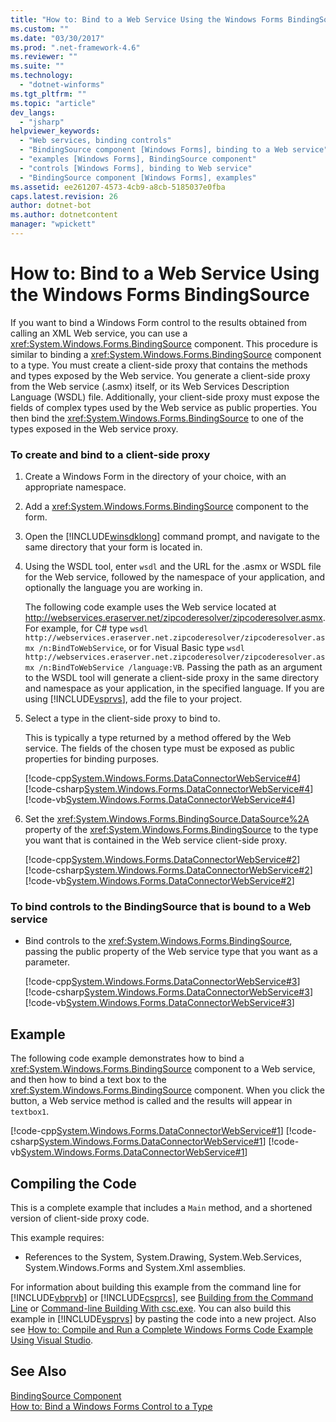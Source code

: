 ```yaml
---
title: "How to: Bind to a Web Service Using the Windows Forms BindingSource | Microsoft Docs"
ms.custom: ""
ms.date: "03/30/2017"
ms.prod: ".net-framework-4.6"
ms.reviewer: ""
ms.suite: ""
ms.technology: 
  - "dotnet-winforms"
ms.tgt_pltfrm: ""
ms.topic: "article"
dev_langs: 
  - "jsharp"
helpviewer_keywords: 
  - "Web services, binding controls"
  - "BindingSource component [Windows Forms], binding to a Web service"
  - "examples [Windows Forms], BindingSource component"
  - "controls [Windows Forms], binding to Web service"
  - "BindingSource component [Windows Forms], examples"
ms.assetid: ee261207-4573-4cb9-a8cb-5185037e0fba
caps.latest.revision: 26
author: dotnet-bot
ms.author: dotnetcontent
manager: "wpickett"
---
```

# How to: Bind to a Web Service Using the Windows Forms BindingSource
If you want to bind a Windows Form control to the results obtained from calling an XML Web service, you can use a <xref:System.Windows.Forms.BindingSource> component. This procedure is similar to binding a <xref:System.Windows.Forms.BindingSource> component to a type. You must create a client-side proxy that contains the methods and types exposed by the Web service. You generate a client-side proxy from the Web service (.asmx) itself, or its Web Services Description Language (WSDL) file. Additionally, your client-side proxy must expose the fields of complex types used by the Web service as public properties. You then bind the <xref:System.Windows.Forms.BindingSource> to one of the types exposed in the Web service proxy.  
  
### To create and bind to a client-side proxy  
  
1.  Create a Windows Form in the directory of your choice, with an appropriate namespace.  
  
2.  Add a <xref:System.Windows.Forms.BindingSource> component to the form.  
  
3.  Open the [!INCLUDE[winsdklong](../../../../includes/winsdklong-md.md)] command prompt, and navigate to the same directory that your form is located in.  
  
4.  Using the WSDL tool, enter `wsdl` and the URL for the .asmx or WSDL file for the Web service, followed by the namespace of your application, and optionally the language you are working in.  
  
     The following code example uses the Web service located at http://webservices.eraserver.net/zipcoderesolver/zipcoderesolver.asmx. For example, for C# type `wsdl http://webservices.eraserver.net.zipcoderesolver/zipcoderesolver.asmx /n:BindToWebService`, or for Visual Basic type `wsdl http://webservices.eraserver.net.zipcoderesolver/zipcoderesolver.asmx /n:BindToWebService /language:VB`. Passing the path as an argument to the WSDL tool will generate a client-side proxy in the same directory and namespace as your application, in the specified language. If you are using [!INCLUDE[vsprvs](../../../../includes/vsprvs-md.md)], add the file to your project.  
  
5.  Select a type in the client-side proxy to bind to.  
  
     This is typically a type returned by a method offered by the Web service. The fields of the chosen type must be exposed as public properties for binding purposes.  
  
     [!code-cpp[System.Windows.Forms.DataConnectorWebService#4](../../../../samples/snippets/cpp/VS_Snippets_Winforms/System.Windows.Forms.DataConnectorWebService/CPP/form1.cpp#4)]
     [!code-csharp[System.Windows.Forms.DataConnectorWebService#4](../../../../samples/snippets/csharp/VS_Snippets_Winforms/System.Windows.Forms.DataConnectorWebService/CS/form1.cs#4)]
     [!code-vb[System.Windows.Forms.DataConnectorWebService#4](../../../../samples/snippets/visualbasic/VS_Snippets_Winforms/System.Windows.Forms.DataConnectorWebService/VB/form1.vb#4)]  
  
6.  Set the <xref:System.Windows.Forms.BindingSource.DataSource%2A> property of the <xref:System.Windows.Forms.BindingSource> to the type you want that is contained in the Web service client-side proxy.  
  
     [!code-cpp[System.Windows.Forms.DataConnectorWebService#2](../../../../samples/snippets/cpp/VS_Snippets_Winforms/System.Windows.Forms.DataConnectorWebService/CPP/form1.cpp#2)]
     [!code-csharp[System.Windows.Forms.DataConnectorWebService#2](../../../../samples/snippets/csharp/VS_Snippets_Winforms/System.Windows.Forms.DataConnectorWebService/CS/form1.cs#2)]
     [!code-vb[System.Windows.Forms.DataConnectorWebService#2](../../../../samples/snippets/visualbasic/VS_Snippets_Winforms/System.Windows.Forms.DataConnectorWebService/VB/form1.vb#2)]  
  
### To bind controls to the BindingSource that is bound to a Web service  
  
-   Bind controls to the <xref:System.Windows.Forms.BindingSource>, passing the public property of the Web service type that you want as a parameter.  
  
     [!code-cpp[System.Windows.Forms.DataConnectorWebService#3](../../../../samples/snippets/cpp/VS_Snippets_Winforms/System.Windows.Forms.DataConnectorWebService/CPP/form1.cpp#3)]
     [!code-csharp[System.Windows.Forms.DataConnectorWebService#3](../../../../samples/snippets/csharp/VS_Snippets_Winforms/System.Windows.Forms.DataConnectorWebService/CS/form1.cs#3)]
     [!code-vb[System.Windows.Forms.DataConnectorWebService#3](../../../../samples/snippets/visualbasic/VS_Snippets_Winforms/System.Windows.Forms.DataConnectorWebService/VB/form1.vb#3)]  
  
## Example  
 The following code example demonstrates how to bind a <xref:System.Windows.Forms.BindingSource> component to a Web service, and then how to bind a text box to the <xref:System.Windows.Forms.BindingSource> component. When you click the button, a Web service method is called and the results will appear in `textbox1`.  
  
 [!code-cpp[System.Windows.Forms.DataConnectorWebService#1](../../../../samples/snippets/cpp/VS_Snippets_Winforms/System.Windows.Forms.DataConnectorWebService/CPP/form1.cpp#1)]
 [!code-csharp[System.Windows.Forms.DataConnectorWebService#1](../../../../samples/snippets/csharp/VS_Snippets_Winforms/System.Windows.Forms.DataConnectorWebService/CS/form1.cs#1)]
 [!code-vb[System.Windows.Forms.DataConnectorWebService#1](../../../../samples/snippets/visualbasic/VS_Snippets_Winforms/System.Windows.Forms.DataConnectorWebService/VB/form1.vb#1)]  
  
## Compiling the Code  
 This is a complete example that includes a `Main` method, and a shortened version of client-side proxy code.  
  
 This example requires:  
  
-   References to the System, System.Drawing, System.Web.Services, System.Windows.Forms and System.Xml assemblies.  
  
 For information about building this example from the command line for [!INCLUDE[vbprvb](../../../../includes/vbprvb-md.md)] or [!INCLUDE[csprcs](../../../../includes/csprcs-md.md)], see [Building from the Command Line](~/docs/visual-basic/reference/command-line-compiler/building-from-the-command-line.md) or [Command-line Building With csc.exe](~/docs/csharp/language-reference/compiler-options/command-line-building-with-csc-exe.md). You can also build this example in [!INCLUDE[vsprvs](../../../../includes/vsprvs-md.md)] by pasting the code into a new project.  Also see [How to: Compile and Run a Complete Windows Forms Code Example Using Visual Studio](http://msdn.microsoft.com/library/Bb129228\(v=vs.110\)).  
  
## See Also  
 [BindingSource Component](../../../../docs/framework/winforms/controls/bindingsource-component.md)   
 [How to: Bind a Windows Forms Control to a Type](../../../../docs/framework/winforms/controls/how-to-bind-a-windows-forms-control-to-a-type.md)